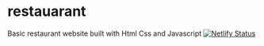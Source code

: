 # restauarant
Basic restaurant website built with Html Css and Javascript
[![Netlify Status](https://api.netlify.com/api/v1/badges/888bb888-3e8c-48b9-924d-eeb4077bc586/deploy-status)](https://app.netlify.com/sites/restauraant/deploys)
